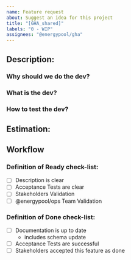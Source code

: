 ```yaml
---
name: Feature request
about: Suggest an idea for this project
title: "[GHA_shared]"
labels: "0 - WIP"
assignees: "@energypool/gha"
---
```


## Description:
### Why should we do the dev?

### What is the dev?

### How to test the dev?

## Estimation:

## Workflow

### Definition of Ready check-list:
- [ ] Description is clear
- [ ] Acceptance Tests are clear
- [ ] Stakeholders Validation
- [ ] @energypool/ops Team Validation

### Definition of Done check-list:
- [ ] Documentation is up to date
    - includes schema update
- [ ] Acceptance Tests are successful
- [ ] Stakeholders accepted this feature as done
